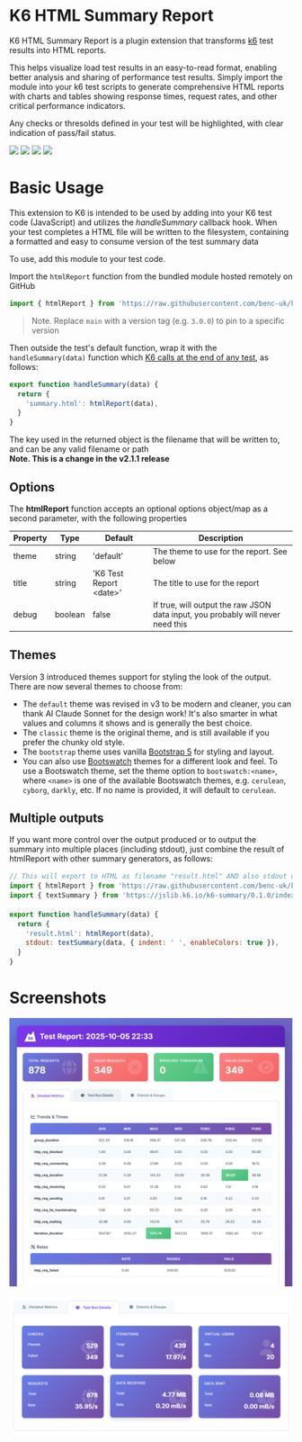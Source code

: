 # K6 HTML Summary Report

K6 HTML Summary Report is a plugin extension that transforms [k6](https://k6.io/) test results into HTML reports.

This helps visualize load test results in an easy-to-read format, enabling better analysis and sharing of performance test results. Simply import the module into your k6 test scripts to generate comprehensive HTML reports with charts and tables showing response times, request rates, and other critical performance indicators.

Any checks or thresolds defined in your test will be highlighted, with clear indication of pass/fail status.

![](https://img.shields.io/github/license/benc-uk/k6-reporter)
![](https://img.shields.io/github/last-commit/benc-uk/k6-reporter)
![](https://img.shields.io/github/release/benc-uk/k6-reporter)
![](https://img.shields.io/github/checks-status/benc-uk/k6-reporter/main)

# Basic Usage

This extension to K6 is intended to be used by adding into your K6 test code (JavaScript) and utilizes the _handleSummary_ callback hook. When your test completes a HTML file will be written to the filesystem, containing a formatted and easy to consume version of the test summary data

To use, add this module to your test code.

Import the `htmlReport` function from the bundled module hosted remotely on GitHub

```js
import { htmlReport } from 'https://raw.githubusercontent.com/benc-uk/k6-reporter/main/dist/bundle.js'
```

> Note. Replace `main` with a version tag (e.g. `3.0.0`) to pin to a specific version

Then outside the test's default function, wrap it with the `handleSummary(data)` function which [K6 calls at the end of any test](https://grafana.com/docs/k6/latest/results-output/end-of-test/custom-summary/), as follows:

```js
export function handleSummary(data) {
  return {
    'summary.html': htmlReport(data),
  }
}
```

The key used in the returned object is the filename that will be written to, and can be any valid filename or path  
**Note. This is a change in the v2.1.1 release**

## Options

The **htmlReport** function accepts an optional options object/map as a second parameter, with the following properties

| Property | Type    | Default                   | Description                                                                     |
| -------- | ------- | ------------------------- | ------------------------------------------------------------------------------- |
| theme    | string  | 'default'                 | The theme to use for the report. See below                                      |
| title    | string  | 'K6 Test Report \<date\>' | The title to use for the report                                                 |
| debug    | boolean | false                     | If true, will output the raw JSON data input, you probably will never need this |

## Themes

Version 3 introduced themes support for styling the look of the output. There are now several themes to choose from:

- The `default` theme was revised in v3 to be modern and cleaner, you can thank AI Claude Sonnet for the design work! It's also smarter in what values and columns it shows and is generally the best choice.
- The `classic` theme is the original theme, and is still available if you prefer the chunky old style.
- The `bootstrap` theme uses vanilla [Bootstrap 5](https://getbootstrap.com/) for styling and layout.
- You can also use [Bootswatch](https://bootswatch.com/) themes for a different look and feel. To use a Bootswatch theme, set the theme option to `bootswatch:<name>`, where `<name>` is one of the available Bootswatch themes, e.g. `cerulean`, `cyborg`, `darkly`, etc. If no name is provided, it will default to `cerulean`.

## Multiple outputs

If you want more control over the output produced or to output the summary into multiple places (including stdout), just combine the result of htmlReport with other summary generators, as follows:

```js
// This will export to HTML as filename "result.html" AND also stdout using the text summary
import { htmlReport } from 'https://raw.githubusercontent.com/benc-uk/k6-reporter/main/dist/bundle.js'
import { textSummary } from 'https://jslib.k6.io/k6-summary/0.1.0/index.js'

export function handleSummary(data) {
  return {
    'result.html': htmlReport(data),
    stdout: textSummary(data, { indent: ' ', enableColors: true }),
  }
}
```

# Screenshots

![main report screenshot](./assets/2025-10-05%2023%2034%2021.png)

![another report screenshot](./assets/2025-10-05%2023%2036%2004.png)
